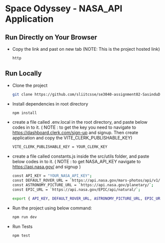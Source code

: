 # Space Odyssey - NASA_API Application
 
## Run Directly on Your Browser
- Copy the link and past on new tab (NOTE: This is the project hosted link)
 
  ```bash
  http
  ```
 
## Run Locally
- Clone the project
  ```bash
  git clone https://github.com/sliitcsse/se3040-assignment02-SasinduDananjaya
  ```
 
- Install dependencies in root directory
  ```bash
  npm install
  ```
 
- create a file called .env.local in the root directory, and paste below codes in to it. ( NOTE : to get the key you need to navigate to https://dashboard.clerk.com/sign-up and signup. Then create application and copy the VITE_CLERK_PUBLISHABLE_KEY)
    ```bash
    VITE_CLERK_PUBLISHABLE_KEY = YOUR_CLERK_KEY
    ```
 
- create a file called constants.js inside the src/utils folder, and paste below codes in to it. ( NOTE : to get NASA_API_KEY navigate to https://api.nasa.gov/ and signup )
    ```bash
    const API_KEY = "YOUR_NASA_API_KEY";
    const DEFAULT_ROVER_URL = `https://api.nasa.gov/mars-photos/api/v1/rovers/curiosity/photos?sol=1000&page=1&api_key=${API_KEY}`;
    const ASTRONOMY_PICTURE_URL = `https://api.nasa.gov/planetary/`;
    const EPIC_URL = `https://api.nasa.gov/EPIC/api/natural/`;
 
    export { API_KEY, DEFAULT_ROVER_URL, ASTRONOMY_PICTURE_URL, EPIC_URL};
    ```
- Run the project using below command: 
  ```bash
  npm run dev
  ```
- Run Tests
  ```bash
  npm test
  ```

